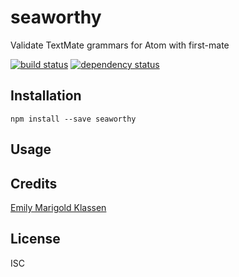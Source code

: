 # seaworthy

Validate TextMate grammars for Atom with first-mate

[![build status](https://secure.travis-ci.org/forivall/seaworthy.svg)](http://travis-ci.org/forivall/seaworthy)
[![dependency status](https://david-dm.org/forivall/seaworthy.svg)](https://david-dm.org/forivall/seaworthy)

## Installation

```
npm install --save seaworthy
```

## Usage

## Credits
[Emily Marigold Klassen](https://github.com/forivall/)

## License

ISC
